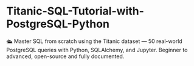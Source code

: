 # Titanic-SQL-Tutorial-with-PostgreSQL-Python
🛳️ Master SQL from scratch using the Titanic dataset — 50 real-world PostgreSQL queries with Python, SQLAlchemy, and Jupyter. Beginner to advanced, open-source and fully documented.
